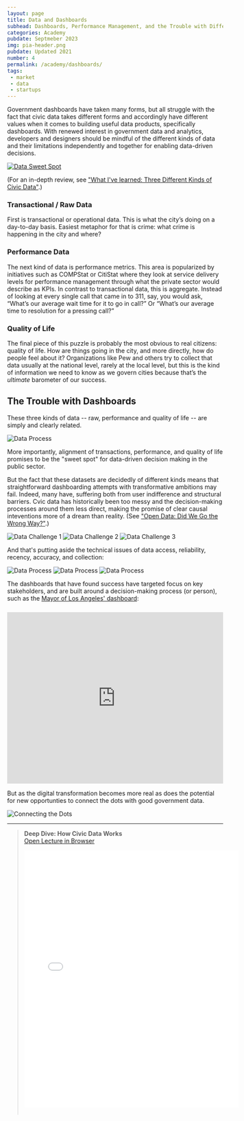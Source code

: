 ```yaml
---
layout: page
title: Data and Dashboards
subhead: Dashboards, Performance Management, and the Trouble with Different Kinds of Data
categories: Academy
pubdate: Septmeber 2023
img: pia-header.png
pubdate: Updated 2021
number: 4
permalink: /academy/dashboards/
tags: 
 - market
 - data
 - startups
---
```


Government dashboards have taken many forms, but all struggle with the fact that civic data takes different forms and accordingly have different values when it comes to building useful data products, specifically dashboards. With renewed interest in government data and analytics, developers and designers should be mindful of the different kinds of data and their limitations independently and together for enabling data-driven decisions. 

[![Data Sweet Spot](/img/data-venn-diagram2.jpg 'Venn Diagram of Data Alignment')](https://abhinemani.com/essays/2021/02/10/Dashboards/)


(For an in-depth review, see <a href="https://abhinemani.com/essays/2021/02/10/Dashboards/">"What I've learned: Three Different Kinds of Civic Data"<a/>.) 

### Transactional / Raw Data

First is transactional or operational data. This is what the city’s doing on a day-to-day basis. Easiest metaphor for that is crime: what crime is happening in the city and where? 

### Performance Data

The next kind of data is performance metrics. This area is popularized by initiatives such as COMPStat or CitiStat where they look at service delivery levels for performance management through what the private sector would describe as KPIs. In contrast to transactional data, this is aggregate. Instead of looking at every single call that came in to 311, say, you would ask, “What’s our average wait time for it to go in call?” Or “What’s our average time to resolution for a pressing call?” 

### Quality of Life

The final piece of this puzzle is probably the most obvious to real citizens: quality of life. How are things going in the city, and more directly, how do people feel about it?  Organizations like Pew and others try to collect that data usually at the national level, rarely at the local level, but this is the kind of information we need to know as we govern cities because that’s the *ultimate* barometer of our success.

## The Trouble with Dashboards

These three kinds of data -- raw, performance and quality of life -- are simply and clearly related. 

![Data Process](/img/data-flow.jpeg)

More importantly, alignment of transactions, performance, and quality of life promises to be the "sweet spot" for data-driven decision making in the public sector.

But the fact that these datasets are decidedly of different kinds means that straightforward dashboarding attempts with transformative ambitions may fail. Indeed, many have, suffering both from user indifference and structural barriers. Cvic data has historically been too messy and the decision-making processes around them less direct, making the promise of clear causal inteventions more of a dream than reality. (See <a href="https://abhinemani.com/blog/essays/2020/08/28/Open-Data-Civic-Engagement-and-Delivery/">"Open Data: Did We Go the Wrong Way?"<a/>.) 

![Data Challenge 1](/img/data1.png)
![Data Challenge 2](/img/data2.png)
![Data Challenge 3](/img/data3.png)

And that's putting aside the technical issues of data access, reliability, recency, accuracy, and collection:

![Data Process](/img/data4.png)
![Data Process](/img/data8.png)
![Data Process](/img/data6.png)

The dashboards that have found success have targeted focus on key stakeholders, and are built around a decision-making process (or person), such as the <a href="http://localhost:4000/essays/2021/02/10/Dashboards/">Mayor of Los Angeles' dashboard</a>:

<div class="container-iframe" style="padding-top: 10px;"><iframe width="100%" height="400" src="https://www.youtube.com/embed/FYnWs0jE0YI?si=UNA79vxlGS_kaCC-&amp;start=578" title="YouTube video player" frameborder="0" allow="accelerometer; autoplay; clipboard-write; encrypted-media; gyroscope; picture-in-picture" allowfullscreen></iframe></div>

But as the digital transformation becomes more real as does the potential for new opportunties to connect the dots with good government data.

![Connecting the Dots](/img/data7.png)

<hr />

<blockquote>
	<p><strong>Deep Dive: How Civic Data Works</strong><br>
	<a href="{{site.url}}/decks/web/viewer.html?file={{site.url}}/decks/lectures/%2FCAPP6.pdf">Open Lecture in Browser</a></p>
<div class="container-iframe">
<iframe id="pdf-js-viewer" src="{{site.url}}/decks/web/viewer.html?file={{site.url}}/decks/lectures/%2FCAPP6.pdf" title="webviewer" frameborder="0" width="500" height="600" class="responsive-iframe"></iframe>
</div>
<br >
</blockquote>